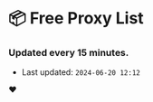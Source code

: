 # :package: Free Proxy List
### Updated every 15 minutes.

- Last updated: `2024-06-20 12:12`

:heart:
